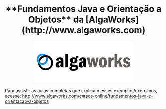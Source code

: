 <h1 align="center">**Fundamentos Java e Orientação a Objetos** da [AlgaWorks](http://www.algaworks.com)</h1>
 
<!--Banner session-->
<p align="center">
  <img src="./assets/logo.png" alt="Algaworks" tittle="Algaworks">
</p>
 
Para assistir as aulas completas que explicam esses exemplos/exercícios, 
acesse:
http://www.algaworks.com/cursos-online/fundamentos-java-e-orientacao-a-objetos
